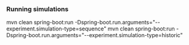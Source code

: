 ### Running simulations
mvn clean spring-boot:run -Dspring-boot.run.arguments="--experiment.simulation-type=sequence"
mvn clean spring-boot:run -Dspring-boot.run.arguments="--experiment.simulation-type=historic"

